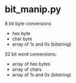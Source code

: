 # bit_manip.py

8 bit byte conversions
- hex byte
- char byte
- array of 1s and 0s (bitstring)

32 bit word conversions:
- array of hex bytes
- array of chars
- array of 1s and 0s (bitstring)

